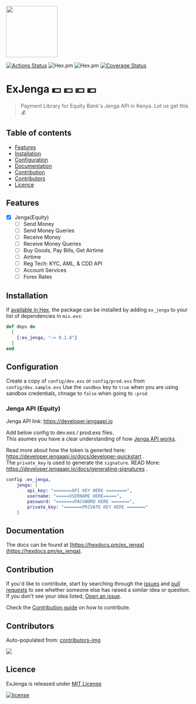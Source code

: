 <p align="left"><img src="assets/logo.png" width="140"></p>

[![Actions Status](https://github.com/beamkenya/ex_jenga/workflows/Elixir%20CI/badge.svg)](https://github.com/beamkenya/ex_jenga/actions) ![Hex.pm](https://img.shields.io/hexpm/v/ex_jenga) ![Hex.pm](https://img.shields.io/hexpm/dt/ex_jenga) [![Coverage Status](https://coveralls.io/repos/github/beamkenya/ex_jenga/badge.svg?branch=develop)](https://coveralls.io/github/beamkenya/ex_jenga?branch=develop)

# ExJenga :dollar: :pound: :yen: :euro:

> Payment Library for Equity Bank's Jenga API in Kenya. Let us get this :moneybag:

## Table of contents

- [Features](#features)
- [Installation](#installation)
- [Configuration](#configuration)
- [Documentation](#documentation)
- [Contribution](#contribution)
- [Contributors](#contributors)
- [Licence](#licence)

## Features

- [x] Jenga(Equity)
  - [ ] Send Money
  - [ ] Send Money Queries
  - [ ] Receive Money
  - [ ] Receive Money Queries
  - [ ] Buy Goods, Pay Bills, Get Airtime
  - [ ] Airtime
  - [ ] Reg Tech: KYC, AML, & CDD API
  - [ ] Account Services
  - [ ] Forex Rates

## Installation

If [available in Hex](https://hex.pm/docs/publish), the package can be installed
by adding `ex_jenga` to your list of dependencies in `mix.exs`:

```elixir
def deps do
  [
    {:ex_jenga, "~> 0.1.0"}
  ]
end
```

## Configuration

Create a copy of `config/dev.exs` or `config/prod.exs` from `config/dev.sample.exs`
Use the `sandbox` key to `true` when you are using sandbox credentials, chnage to `false` when going to `:prod`

### Jenga API (Equity)

Jenga API link: https://developer.jengaapi.io

Add below config to dev.exs / prod.exs files. <br>
This asumes you have a clear understanding of how [Jenga API works](https://developer.jengaapi.io/reference). <br>

Read more about how the token is generted here: https://developer.jengaapi.io/docs/developer-quickstart . <br>
The `private_key` is used to generate the `signature`. READ More: https://developer.jengaapi.io/docs/generating-signatures .

```elixir
config :ex_jenga,
    jenga: [
        api_key: "=======API KEY HERE ========",
        username: "=====USERNAME HERE=====",
        password: "=======PASSWORD HERE =======",
        private_key: "=======PRIVATE KEY HERE ======="
    ]
```

## Documentation

The docs can be found at [https://hexdocs.pm/ex_jenga](https://hexdocs.pm/ex_jenga).

## Contribution

If you'd like to contribute, start by searching through the [issues](https://github.com/beamkenya/ex_jenga/issues) and [pull requests](https://github.com/beamkenya/ex_jenga/pulls) to see whether someone else has raised a similar idea or question.
If you don't see your idea listed, [Open an issue](https://github.com/beamkenya/ex_jenga/issues).

Check the [Contribution guide](contributing.md) on how to contribute.

## Contributors

Auto-populated from:
[contributors-img](https://contributors-img.firebaseapp.com/image?repo=beamkenya/ex_jenga)

<a href="https://github.com/beamkenya/ex_jenga/graphs/contributors">
  <img src="https://contributors-img.firebaseapp.com/image?repo=beamkenya/ex_jenga" />
</a>

## Licence

ExJenga is released under [MIT License](https://github.com/appcues/exsentry/blob/master/LICENSE.txt)

[![license](https://img.shields.io/github/license/mashape/apistatus.svg?style=for-the-badge)](#)
